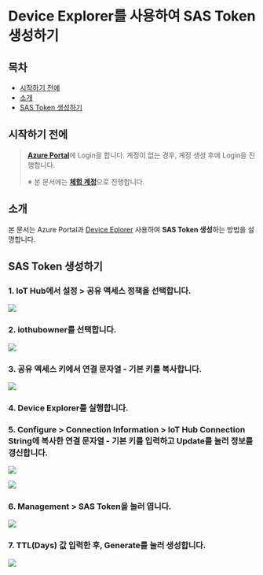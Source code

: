 # Device Explorer를 사용하여 SAS Token 생성하기



## 목차

- [시작하기 전에](#Prerequisites)
- [소개](#Introduction)
- [SAS Token 생성하기](#Create_Sas_Token)



<a name="Prerequisites"></a>
## 시작하기 전에

> [**Azure Portal**][Link-Azure-Portal]에 Login을 합니다. 계정이 없는 경우, 계정 생성 후에 Login을 진행합니다.
>
> ※ 본 문서에는 [**체험 계정**][Link-Azure-Account-Free]으로 진행합니다.



<a name="Introduction"></a>
## 소개

본 문서는 Azure Portal과 [Device Eplorer][Link-Device_Explorer] 사용하여 **SAS Token 생성**하는 방법을 설명합니다.



<a name="Create_Sas_Token"></a>
## SAS Token 생성하기

### 1. IoT Hub에서 **설정** > **공유 액세스 정책**을 선택합니다.

![][Link-Create_Sas_Token_1]

### 2. **iothubowner**를 선택합니다.

![][Link-Create_Sas_Token_2]

### 3. 공유 엑세스 키에서 **연결 문자열 - 기본 키**를 복사합니다.

![][Link-Create_Sas_Token_3]

### 4. **Device Explorer**를 실행합니다.

### 5. **Configure** > **Connection Information** > **IoT Hub Connection String**에 복사한 **연결 문자열 - 기본 키**를 입력하고 Update를 눌러 정보를 갱신합니다.

![][Link-Create_Sas_Token_4]

![][Link-Create_Sas_Token_5]

### 6. **Management** > **SAS Token**을 눌러 엽니다.

![][Link-Create_Sas_Token_6]

### 7. **TTL(Days)** 값 입력한 후, **Generate**를 눌러 생성합니다.

![][Link-Create_Sas_Token_7]



[Link-Azure-Portal]: https://portal.azure.com/
[Link-Azure-Account-Free]: https://azure.microsoft.com/ko-kr/free/
[Link-Create_Sas_Token_1]: https://github.com/Wiznet/azure-iot-kr/blob/master/images/create_sas_token_1.png
[Link-Create_Sas_Token_2]: https://github.com/Wiznet/azure-iot-kr/blob/master/images/create_sas_token_2.png
[Link-Create_Sas_Token_3]: https://github.com/Wiznet/azure-iot-kr/blob/master/images/create_sas_token_3.png
[Link-Device_Explorer]:https://github.com/Wiznet/azure-iot-kr/blob/master/tools/Device%20Explorer/SetupDeviceExplorer.msi
[Link-Create_Sas_Token_4]: https://github.com/Wiznet/azure-iot-kr/blob/master/images/create_sas_token_4.png
[Link-Create_Sas_Token_5]: https://github.com/Wiznet/azure-iot-kr/blob/master/images/create_sas_token_5.png
[Link-Create_Sas_Token_6]: https://github.com/Wiznet/azure-iot-kr/blob/master/images/create_sas_token_6.png
[Link-Create_Sas_Token_7]: https://github.com/Wiznet/azure-iot-kr/blob/master/images/create_sas_token_7.png